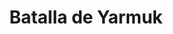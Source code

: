 ﻿---
title: "Batalla de Yarmuk"
permalink: periodes_949.html
layout: periode
dataInici: 636-08-15
dataFi: 636-08-20
sidebar: periodes
pares:
  - 159:
    title: "Expansión del Islam"
    dataInici: "(632)"
    dataFi: "(1250)"

fills:
jocsPrincipals:
  - title: "Yarmuk"
    bggId: 11116
    dataInici: 
    dataFi: 

jocsEscenaris:
jocsEpoca:
jocsEpocaEscenaris:
---
